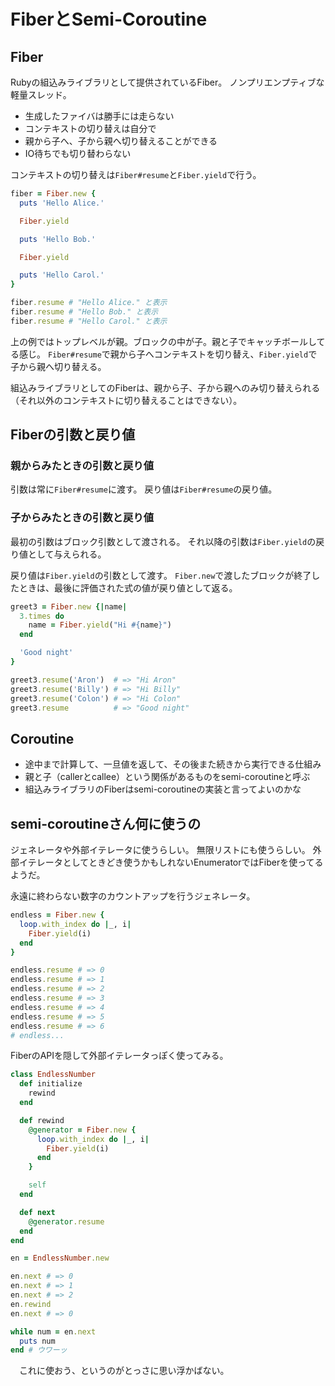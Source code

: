 # FiberとSemi-Coroutine

## Fiber

Rubyの組込みライブラリとして提供されているFiber。
ノンプリエンプティブな軽量スレッド。

* 生成したファイバは勝手には走らない
* コンテキストの切り替えは自分で
* 親から子へ、子から親へ切り替えることができる
* IO待ちでも切り替わらない

コンテキストの切り替えは`Fiber#resume`と`Fiber.yield`で行う。

````ruby
fiber = Fiber.new {
  puts 'Hello Alice.'

  Fiber.yield

  puts 'Hello Bob.'

  Fiber.yield

  puts 'Hello Carol.'
}

fiber.resume # "Hello Alice." と表示
fiber.resume # "Hello Bob." と表示
fiber.resume # "Hello Carol." と表示
````

上の例ではトップレベルが親。ブロックの中が子。親と子でキャッチボールしてる感じ。
`Fiber#resume`で親から子へコンテキストを切り替え、`Fiber.yield`で子から親へ切り替える。

組込みライブラリとしてのFiberは、親から子、子から親へのみ切り替えられる（それ以外のコンテキストに切り替えることはできない）。

## Fiberの引数と戻り値

### 親からみたときの引数と戻り値

引数は常に`Fiber#resume`に渡す。
戻り値は`Fiber#resume`の戻り値。

### 子からみたときの引数と戻り値

最初の引数はブロック引数として渡される。
それ以降の引数は`Fiber.yield`の戻り値として与えられる。

戻り値は`Fiber.yield`の引数として渡す。
`Fiber.new`で渡したブロックが終了したときは、最後に評価された式の値が戻り値として返る。

````ruby
greet3 = Fiber.new {|name|
  3.times do
    name = Fiber.yield("Hi #{name}")
  end

  'Good night'
}

greet3.resume('Aron')  # => "Hi Aron"
greet3.resume('Billy') # => "Hi Billy"
greet3.resume('Colon') # => "Hi Colon"
greet3.resume          # => "Good night"
````

## Coroutine

* 途中まで計算して、一旦値を返して、その後また続きから実行できる仕組み
* 親と子（callerとcallee）という関係があるものをsemi-coroutineと呼ぶ
* 組込みライブラリのFiberはsemi-coroutineの実装と言ってよいのかな

## semi-coroutineさん何に使うの

ジェネレータや外部イテレータに使うらしい。
無限リストにも使うらしい。
外部イテレータとしてときどき使うかもしれないEnumeratorではFiberを使ってるようだ。

永遠に終わらない数字のカウントアップを行うジェネレータ。

````ruby
endless = Fiber.new {
  loop.with_index do |_, i|
    Fiber.yield(i)
  end
}

endless.resume # => 0
endless.resume # => 1
endless.resume # => 2
endless.resume # => 3
endless.resume # => 4
endless.resume # => 5
endless.resume # => 6
# endless...
````

FiberのAPIを隠して外部イテレータっぽく使ってみる。

````ruby
class EndlessNumber
  def initialize
    rewind
  end

  def rewind
    @generator = Fiber.new {
      loop.with_index do |_, i|
        Fiber.yield(i)
      end
    }

    self
  end

  def next
    @generator.resume
  end
end

en = EndlessNumber.new

en.next # => 0
en.next # => 1
en.next # => 2
en.rewind
en.next # => 0

while num = en.next
  puts num
end # ウワーッ
````

　これに使おう、というのがとっさに思い浮かばない。

